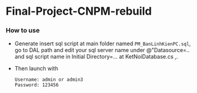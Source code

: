 # Final-Project-CNPM-rebuild

### How to use

- Generate insert sql script at main folder named `PM_BanLinhKienPC.sql`, go to DAL path and edit your sql server name under @"Datasource=.. and sql script name in Initial Directory=... at KetNoiDatabase.cs ,.
- Then launch with 

      Username: admin or admin3
      Password: 123456
